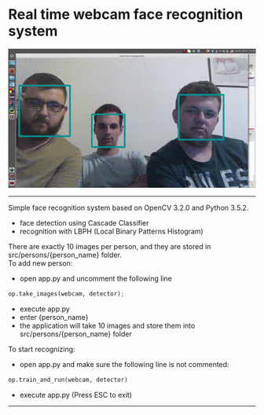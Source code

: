# Real time webcam face recognition system

![demo](demo.gif)

***

Simple face recognition system based on OpenCV 3.2.0 and Python 3.5.2.

 - face detection using Cascade Classifier
 - recognition with LBPH (Local Binary Patterns Histogram)

There are exactly 10 images per person, and they are stored in src/persons/{person_name} folder.
<br/>
To add new person:
 - open app.py and uncomment the following line
```python
op.take_images(webcam, detector);
```
 - execute app.py
 - enter {person_name}
 - the application will take 10 images and store them into src/persons/{person_name} folder 

To start recognizing:
 - open app.py and make sure the following line is not commented:
```python
op.train_and_run(webcam, detector)
```
 - execute app.py (Press ESC to exit)

***
